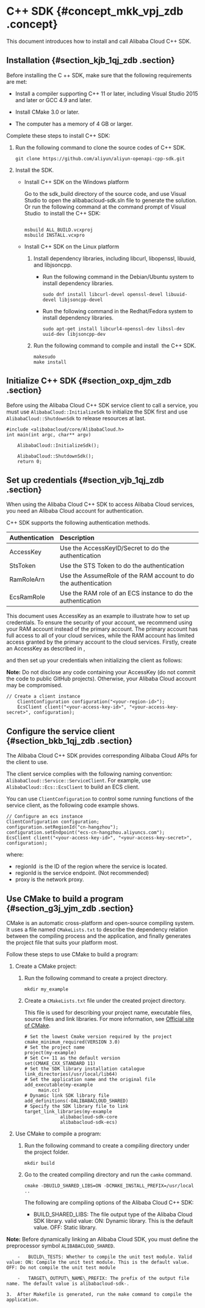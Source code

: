 # C++ SDK {#concept_mkk_vpj_zdb .concept}

This document introduces how to install and call Alibaba Cloud C++ SDK.

## Installation {#section_kjb_1qj_zdb .section}

Before installing the C ++ SDK, make sure that the following requirements are met:

-   Install a compiler supporting C++ 11 or later, including Visual Studio 2015 and later or GCC 4.9 and later.

-   Install CMake 3.0 or later.

-   The computer has a memory of 4 GB or larger.


Complete these steps to install C++ SDK:

1.  Run the following command to clone the source codes of C++ SDK.

    ```
    git clone https://github.com/aliyun/aliyun-openapi-cpp-sdk.git
    ```

2.  Install the SDK.
    -   Install C++ SDK on the Windows platform

        Go to the sdk\_build directory of the source code, and use Visual Studio to open the alibabacloud-sdk.sln file to generate the solution. Or run the following command at the command prompt of Visual Studio  to install the C++ SDK:

        ```
        
        msbuild ALL_BUILD.vcxproj
        msbuild INSTALL.vcxpro
        ```

    -   Install C++ SDK on the Linux platform

        1.  Install dependency libraries, including libcurl, libopenssl, libuuid, and libjsoncpp.
            -   Run the following command in the Debian/Ubuntu system to install dependency libraries.

                ```
                sudo dnf install libcurl-devel openssl-devel libuuid-devel libjsoncpp-devel
                ```

            -   Run the following command in the Redhat/Fedora system to install dependency libraries.

                ```
                sudo apt-get install libcurl4-openssl-dev libssl-dev uuid-dev libjsoncpp-dev
                ```

        2.  Run the following command to compile and install  the C++ SDK.

            ```
            makesudo 
            make install
            ```


## Initialize C++ SDK {#section_oxp_djm_zdb .section}

Before using the Alibaba Cloud C++ SDK service client to call a service, you must use `AlibabaCloud::InitializeSdk` to initialize the SDK first and use `AlibabaCloud::ShutdownSdk` to release resources at last.

```
#include <alibabacloud/core/AlibabaCloud.h>
int main(int argc, char** argv)

    AlibabaCloud::InitializeSdk();
    
    AlibabaCloud::ShutdownSdk();
    return 0;

```

## Set up credentials {#section_vjb_1qj_zdb .section}

When using the Alibaba Cloud C++ SDK to access Alibaba Cloud services, you need an Alibaba Cloud account for authentication.

C++ SDK supports the following authentication methods.

|Authentication|Description|
|:-------------|:----------|
|AccessKey|Use the AccessKeyID/Secret to do the authentication|
|StsToken|Use the STS Token to do the authentication|
|RamRoleArn|Use the AssumeRole of the RAM account to do the authentication|
|EcsRamRole|Use the RAM role of an ECS instance to do the authentication|

This document uses AccessKey as an example to illustrate how to set up credentials. To ensure the security of your account, we recommend using your RAM account instead of the primary account. The primary account has full access to all of your cloud services, while the RAM account has limited access granted by the primary account to the cloud services. Firstly, create an AccessKey as described in ,

and then set up your credentials when initializing the client as follows:

**Note:** Do not disclose any code containing your AccessKey \(do not commit the code to public GitHub projects\). Otherwise, your Alibaba Cloud account may be compromised.

```
// Create a client instance
    ClientConfiguration configuration("<your-region-id>");
    EcsClient client("<your-access-key-id>", "<your-access-key-secret>", configuration);
```

## Configure the service client {#section_bkb_1qj_zdb .section}

The Alibaba Cloud C++ SDK provides corresponding Alibaba Cloud APIs for the client to use.

The client service complies with the following naming convention: `AlibabaCloud::Service::ServiceClient`. For example, use `AlibabaCloud::Ecs::EcsClient` to build an ECS client.

You can use `ClientConfiguration` to control some running functions of the service client, as the following code example shows.

```
// Configure an ecs instance
ClientConfiguration configuration;
configuration.setRegionId("cn-hangzhou");
configuration.setEndpoint("ecs-cn-hangzhou.aliyuncs.com");
EcsClient client("<your-access-key-id>", "<your-access-key-secret>", configuration);
```

where:

-   regionId  is the ID of the region where the service is located.
-   regionId is the service endpoint. \(Not recommended\)
-   proxy is the network proxy.

## Use CMake to build a program {#section_g3j_yjm_zdb .section}

CMake is an automatic cross-platform and open-source compiling system. It uses a file named `CMakeLists.txt` to describe the dependency relation between the compiling process and the application, and finally generates the project file that suits your platform most.

Follow these steps to use CMake to build a program:

1.  Create a CMake project:
    1.  Run the following command to create a project directory.

        ```
        mkdir my_example
        ```

    2.  Create a `CMakeLists.txt` file under the created project directory.

        This file is used for describing your project name, executable files, source files and link libraries. For more information, see [Official site of CMake](https://cmake.org/).

        ```
        # Set the lowest Cmake version required by the project
        cmake_minimum_required(VERSION 3.0)
        # Set the project name
        project(my-example)
        # Set C++ 11 as the default version
        set(CMAKE_CXX_STANDARD 11)
        # Set the SDK library installation catalogue
        link_directories(/usr/local/lib64)
        # Set the application name and the original file
        add_executable(my-example
             main.cc)
        # Dynamic link SDK library file
        add_definitions(-DALIBABACLOUD_SHARED)
        # Specify the SDK library file to link
        target_link_libraries(my-example
                     alibabacloud-sdk-core
                     alibabacloud-sdk-ecs)
        ```

2.  Use CMake to compile a program:
    1.  Run the following command to create a compiling directory under the project folder.

        ```
        mkdir build
        ```

    2.  Go to the created compiling directory and run the `camke` command.

        ```
        cmake -DBUILD_SHARED_LIBS=ON -DCMAKE_INSTALL_PREFIX=/usr/local ..
        ```

        The following are compiling options of the Alibaba Cloud C++ SDK:

        -   BUILD\_SHARED\_LIBS: The file output type of the Alibaba Cloud SDK library. valid value: ON: Dynamic library. This is the default value. OFF: Static library.

**Note:** Before dynamically linking an Alibaba Cloud SDK, you must define the preprocessor symbol `ALIBABACLOUD_SHARED`.

        -   BUILD\_TESTS: Whether to compile the unit test module. Valid value: ON: Compile the unit test module. This is the default value. OFF: Do not compile the unit test module

        -   TARGET\_OUTPUT\_NAME\_PREFIX: The prefix of the output file name. The default value is alibabacloud-sdk-.

    3.  After Makefile is generated, run the make command to compile the application.

